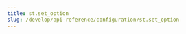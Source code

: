 ```yaml
---
title: st.set_option
slug: /develop/api-reference/configuration/st.set_option
---
```


<Autofunction function="streamlit.set_option" />
